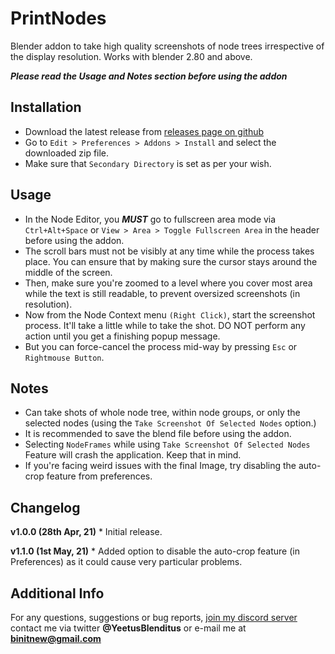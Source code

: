 **PrintNodes**
==

Blender addon to take high quality screenshots of node trees irrespective of the display resolution.
Works with blender 2.80 and above.

__*Please read the Usage and Notes section before using the addon*__

Installation
--
* Download the latest release from [releases page on github](https://github.com/Yeetus3141)
* Go to `Edit > Preferences > Addons > Install` and select the downloaded zip file.
* Make sure that `Secondary Directory` is set as per your wish.

Usage
--
* In the Node Editor, you __*MUST*__ go to fullscreen area mode via `Ctrl+Alt+Space` or `View > Area > Toggle Fullscreen Area` in the header before using the addon.
* The scroll bars must not be visibly at any time while the process takes place. You can ensure that by making sure the cursor stays around the middle of the screen.
* Then, make sure you're zoomed to a level where you cover most area while the text is still readable, to prevent oversized screenshots (in resolution).
* Now from the Node Context menu `(Right Click)`, start the screenshot process. It'll take a little while to take the shot. DO NOT perform any action until you get a finishing popup message.
* But you can force-cancel the process mid-way by pressing `Esc` or `Rightmouse Button`.

Notes
--
* Can take shots of whole node tree, within node groups, or only the selected nodes (using the `Take Screenshot Of Selected Nodes` option.)
* It is recommended to save the blend file before using the addon.
* Selecting `NodeFrames` while using `Take Screenshot Of Selected Nodes` Feature will crash the application. Keep that in mind.
* If you're facing weird issues with the final Image, try disabling the auto-crop feature from preferences.


Changelog
--
**v1.0.0 (28th Apr, 21)** 
	* Initial release. 

**v1.1.0 (1st May, 21)**
	* Added option to disable the auto-crop feature (in Preferences) as it could cause very particular problems.


Additional Info
--
For any questions, suggestions or bug reports, [join my discord server](https://discord.gg/G8ajxwQuYT) contact me via twitter **@YeetusBlenditus** or e-mail me at **binitnew@gmail.com**
